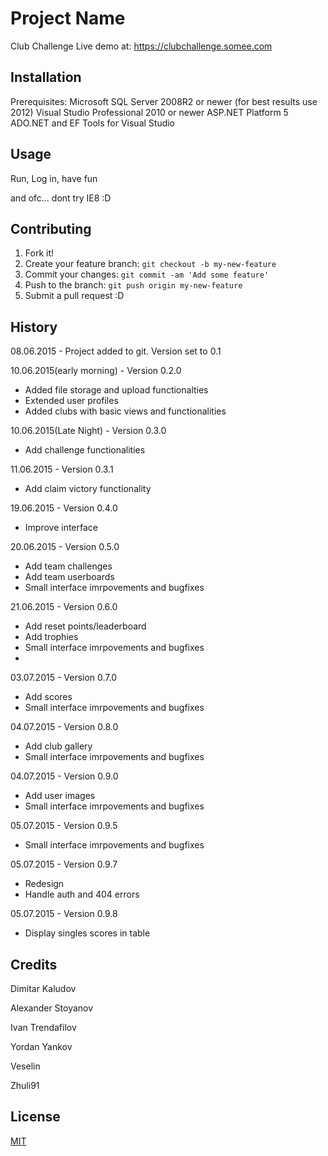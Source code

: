 # Project Name

Club Challenge
Live demo at: https://clubchallenge.somee.com

## Installation

Prerequisites:
Microsoft SQL Server 2008R2 or newer (for best results use 2012)
Visual Studio Professional 2010 or newer
ASP.NET Platform 5
ADO.NET and EF Tools for Visual Studio

## Usage

Run, Log in, have fun

and ofc... dont try IE8 :D

## Contributing

1. Fork it!
2. Create your feature branch: `git checkout -b my-new-feature`
3. Commit your changes: `git commit -am 'Add some feature'`
4. Push to the branch: `git push origin my-new-feature`
5. Submit a pull request :D

## History

08.06.2015 - Project added to git. Version set to 0.1

10.06.2015(early morning) - Version 0.2.0
* Added file storage and upload functionalties
* Extended user profiles
* Added clubs with basic views and functionalities

10.06.2015(Late Night) - Version 0.3.0
* Add challenge functionalities

11.06.2015 - Version 0.3.1
* Add claim victory functionality

19.06.2015 - Version 0.4.0
* Improve interface

20.06.2015 - Version 0.5.0
* Add team challenges
* Add team userboards
* Small interface imrpovements and bugfixes

21.06.2015 - Version 0.6.0
* Add reset points/leaderboard 
* Add trophies
* Small interface imrpovements and bugfixes
* 
03.07.2015 - Version 0.7.0
* Add scores
* Small interface imrpovements and bugfixes

04.07.2015 - Version 0.8.0
* Add club gallery
* Small interface imrpovements and bugfixes

04.07.2015 - Version 0.9.0
* Add user images
* Small interface imrpovements and bugfixes

05.07.2015 - Version 0.9.5
* Small interface imrpovements and bugfixes

05.07.2015 - Version 0.9.7
* Redesign
* Handle auth and 404 errors

05.07.2015 - Version 0.9.8
* Display singles scores in table

## Credits

Dimitar Kaludov

Alexander Stoyanov

Ivan Trendafilov

Yordan Yankov

Veselin

Zhuli91

## License

<a href='http://opensource.org/licenses/MIT'>MIT</a>
